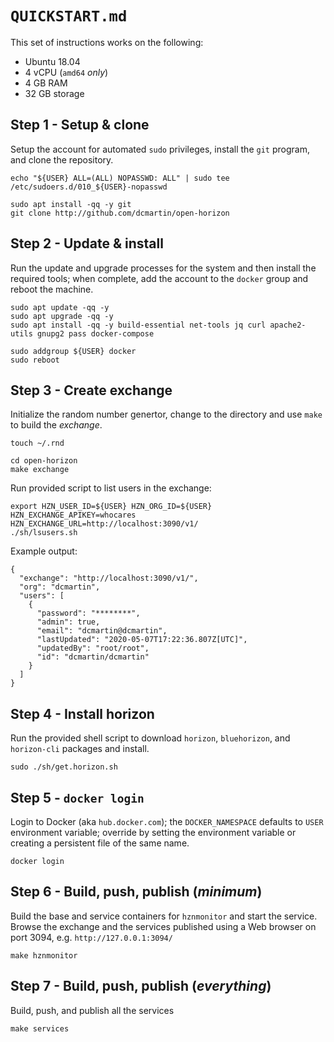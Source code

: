 # `QUICKSTART.md`
This set of instructions works on the following:

+ Ubuntu 18.04
+ 4 vCPU (`amd64` _only_)
+ 4 GB RAM
+ 32 GB storage

## Step 1 - Setup & clone
Setup the account for automated `sudo` privileges, install the `git` program, and clone the repository.

```
echo "${USER} ALL=(ALL) NOPASSWD: ALL" | sudo tee /etc/sudoers.d/010_${USER}-nopasswd
```
```
sudo apt install -qq -y git 
git clone http://github.com/dcmartin/open-horizon
```

## Step 2 - Update & install
Run the update and upgrade processes for the system and then install the required tools; when complete, add the account to the `docker` group and reboot the machine.

```
sudo apt update -qq -y
sudo apt upgrade -qq -y
sudo apt install -qq -y build-essential net-tools jq curl apache2-utils gnupg2 pass docker-compose
```
```
sudo addgroup ${USER} docker
sudo reboot
```

## Step 3 - Create exchange
Initialize the random number genertor, change to the directory and use `make` to build the _exchange_.

```
touch ~/.rnd
```
```
cd open-horizon
make exchange
```

Run provided script to list users in the exchange:

```
export HZN_USER_ID=${USER} HZN_ORG_ID=${USER} HZN_EXCHANGE_APIKEY=whocares HZN_EXCHANGE_URL=http://localhost:3090/v1/
./sh/lsusers.sh
```

Example output:

```
{
  "exchange": "http://localhost:3090/v1/",
  "org": "dcmartin",
  "users": [
    {
      "password": "********",
      "admin": true,
      "email": "dcmartin@dcmartin",
      "lastUpdated": "2020-05-07T17:22:36.807Z[UTC]",
      "updatedBy": "root/root",
      "id": "dcmartin/dcmartin"
    }
  ]
}
```

## Step 4 - Install horizon
Run the provided shell script to download `horizon`, `bluehorizon`, and `horizon-cli` packages and install.

```
sudo ./sh/get.horizon.sh
```

## Step 5 - `docker login`
Login to Docker (aka `hub.docker.com`); the `DOCKER_NAMESPACE` defaults to `USER` environment variable; 
override by setting the environment variable or creating a persistent file of the same name.

```
docker login
```

## Step 6 - Build, push, publish (_minimum_)
Build the base and service containers for `hznmonitor` and start the service.  Browse the exchange and the services published using a Web browser on port 3094, e.g. `http://127.0.0.1:3094/`

```
make hznmonitor
```

## Step 7 - Build, push, publish (_everything_)
Build, push, and publish all the services

```
make services
```
